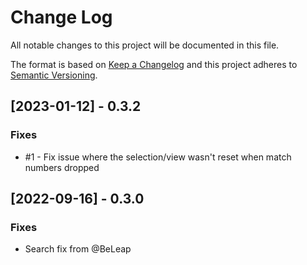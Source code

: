 # Change Log

All notable changes to this project will be documented in this file.

The format is based on [Keep a Changelog](https://keepachangelog.com/en/1.0.0/) and this project adheres to [Semantic Versioning](https://semver.org/).

## [2023-01-12] - 0.3.2
### Fixes
  - #1 - Fix issue where the selection/view wasn't reset when match numbers dropped

## [2022-09-16] - 0.3.0

### Fixes
 - Search fix from @BeLeap

